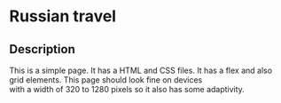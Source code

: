 # Russian travel
## Description

This is a simple page. It has a HTML and CSS  files. It has a flex and also grid elements. This page should look fine on devices<br>
with a width of 320 to 1280 pixels so it also has some adaptivity.


